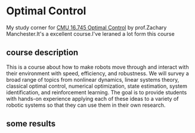 # Optimal Control
My  study corner for [CMU 16.745 Optimal Control](https://optimalcontrol.ri.cmu.edu/) by prof.Zachary Manchester.It's a excellent course.I've leraned a lot form this course

## course description
This is a course about how to make robots move through and interact with their environment with speed, efficiency, and robustness. We will survey a broad range of topics from nonlinear dynamics, linear systems theory, classical optimal control, numerical optimization, state estimation, system identification, and reinforcement learning. The goal is to provide students with hands-on experience applying each of these ideas to a variety of robotic systems so that they can use them in their own research.

## some results

